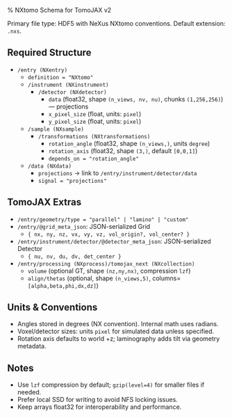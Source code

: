 % NXtomo Schema for TomoJAX v2

Primary file type: HDF5 with NeXus NXtomo conventions. Default extension: `.nxs`.

## Required Structure
- `/entry (NXentry)`
  - `definition = "NXtomo"`
  - `/instrument (NXinstrument)`
    - `/detector (NXdetector)`
      - `data` (float32, shape `(n_views, nv, nu)`, chunks `(1,256,256)`) — projections
      - `x_pixel_size` (float, units: `pixel`)
      - `y_pixel_size` (float, units: `pixel`)
  - `/sample (NXsample)`
    - `/transformations (NXtransformations)`
      - `rotation_angle` (float32, shape `(n_views,)`, units `degree`)
      - `rotation_axis` (float32, shape `(3,)`, default `[0,0,1]`)
      - `depends_on = "rotation_angle"`
  - `/data (NXdata)`
    - `projections` -> link to `/entry/instrument/detector/data`
    - `signal = "projections"`

## TomoJAX Extras
- `/entry/geometry/type = "parallel" | "lamino" | "custom"`
- `/entry/@grid_meta_json`: JSON-serialized Grid
  - `{ nx, ny, nz, vx, vy, vz, vol_origin?, vol_center? }`
- `/entry/instrument/detector/@detector_meta_json`: JSON-serialized Detector
  - `{ nu, nv, du, dv, det_center }`
- `/entry/processing (NXprocess)/tomojax_next (NXcollection)`
  - `volume` (optional GT, shape `(nz,ny,nx)`, compression `lzf`)
  - `align/thetas` (optional, shape `(n_views,5)`, columns=`[alpha,beta,phi,dx,dz]`)

## Units & Conventions
- Angles stored in degrees (NX convention). Internal math uses radians.
- Voxel/detector sizes: units `pixel` for simulated data unless specified.
- Rotation axis defaults to world +z; laminography adds tilt via geometry metadata.

## Notes
- Use `lzf` compression by default; `gzip(level=4)` for smaller files if needed.
- Prefer local SSD for writing to avoid NFS locking issues.
- Keep arrays float32 for interoperability and performance.
